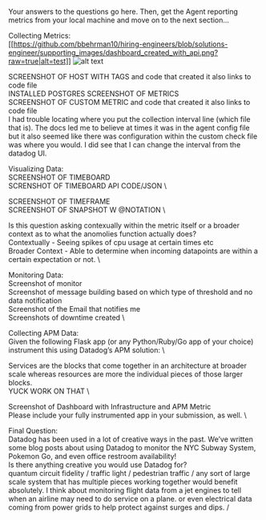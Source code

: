 Your answers to the questions go here.
Then, get the Agent reporting metrics from your local machine and move on to the next section...

Collecting Metrics: \
[[https://github.com/bbehrman10/hiring-engineers/blob/solutions-engineer/supporting_images/dashboard_created_with_api.png?raw=true|alt=test]]
![alt text](https://github.com/bbehrman10/hiring-engineers/blob/solutions-engineer/supporting_images/dashboard_created_with_api.png)

SCREENSHOT OF HOST WITH TAGS and code that created it also links to code file \
INSTALLED POSTGRES SCREENSHOT OF METRICS \
SCREENSHOT OF CUSTOM METRIC and code that created it also links to code file \
I had trouble locating where you put the collection interval line (which file that is). The docs led me to believe at times it was in the agent config file but it also seemed like there was configuration within the custom check file was where you would. I did see that I can change the interval from the datadog UI. 

Visualizing Data: \
SCREENSHOT OF TIMEBOARD \
SCRENSHOT OF TIMEBOARD API CODE/JSON \

SCREENSHOT OF TIMEFRAME \
SCREENSHOT OF SNAPSHOT W @NOTATION \

Is this question asking contexually within the metric itself or a broader context as to what the anomolies function actually does? \
Contextually - Seeing spikes of cpu usage at certain times etc \
Broader Context - Able to determine when incoming datapoints are within a certain expectation or not. \

Monitoring Data: \
Screenshot of monitor \
Screenshot of message building based on which type of threshold and no data notification \
Screenshot of the Email that notifies me \
Screenshots of downtime created \

Collecting APM Data: \
Given the following Flask app (or any Python/Ruby/Go app of your choice) instrument this using Datadog’s APM solution: \

Services are the blocks that come together in an architecture at broader scale whereas resources are more the individual pieces of those larger blocks. \
YUCK WORK ON THAT \

Screenshot of Dashboard with Infrastructure and APM Metric \
Please include your fully instrumented app in your submission, as well. \

Final Question: \
Datadog has been used in a lot of creative ways in the past. We’ve written some blog posts about using Datadog to monitor the NYC Subway System, Pokemon Go, and even office restroom availability! \
Is there anything creative you would use Datadog for? \
quantum circuit fidelity /
traffic light / pedestrian traffic /
any sort of large scale system that has multiple pieces working together would benefit absolutely. I think about monitoring flight data from a jet engines to tell when an airline may need to do service on a plane. or even electrical data coming from power grids to help protect against surges and dips. /



